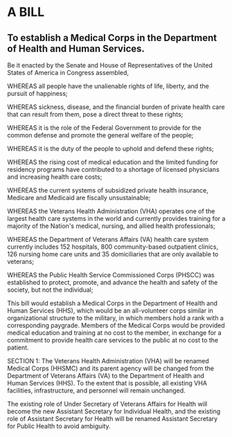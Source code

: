 # A BILL

## To establish a Medical Corps in the Department of Health and Human Services.

Be it enacted by the Senate and House of Representatives of the United States of America in Congress assembled,

WHEREAS all people have the unalienable rights of life, liberty, and the pursuit of happiness;

WHEREAS sickness, disease, and the financial burden of private health care that can result from them, pose a direct threat to these rights;

WHEREAS it is the role of the Federal Government to provide for the common defense and promote the general welfare of the people;

WHEREAS it is the duty of the people to uphold and defend these rights;

WHEREAS the rising cost of medical education and the limited funding for residency programs have contributed to a shortage of licensed physicians and increasing health care costs;

WHEREAS the current systems of subsidized private health insurance, Medicare and Medicaid are fiscally unsustainable;

WHEREAS the Veterans Health Administration (VHA) operates one of the largest health care systems in the world and currently provides training for a majority of the Nation's medical, nursing, and allied health professionals;

WHEREAS the Department of Veterans Affairs (VA) health care system currently includes 152 hospitals, 800 community-based outpatient clinics, 126 nursing home care units and 35 domiciliaries that are only available to veterans;

WHEREAS the Public Health Service Commissioned Corps (PHSCC) was established to protect, promote, and advance the health and safety of the society, but not the individual;

This bill would establish a Medical Corps in the Department of Health and Human Services (HHS), which would be an all-volunteer corps similar in organizational structure to the military, in which members hold a rank with a corresponding paygrade. Members of the Medical Corps would be provided medical education and training at no cost to the member, in exchange for a commitment to provide health care services to the public at no cost to the patient.

SECTION 1: The Veterans Health Administration (VHA) will be renamed Medical Corps (HHSMC) and its parent agency will be changed from the Department of Veterans Affairs (VA) to the Department of Health and Human Services (HHS). To the extent that is possible, all existing VHA facilities, infrastructure, and personnel will remain unchanged.

The existing role of Under Secretary of Veterans Affairs for Health will become the new Assistant Secretary for Individual Health, and the existing role of Assistant Secretary for Health will be renamed Assistant Secretary for Public Health to avoid ambiguity.
